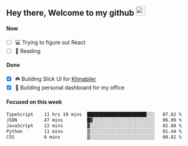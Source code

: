 ## Hey there, Welcome to my github <img src="https://media.giphy.com/media/hvRJCLFzcasrR4ia7z/giphy.gif" width="25px">

#### Now
- [ ] 💻 Trying to figure out React
- [ ] 📕 Reading

#### Done
- [x] ☘️ Building Slick UI for [Klimabiler](https://klimabiler.dk)
- [x] 🚀 Building personal dashboard for my office
 
 #### Focused on this week
<!--START_SECTION:waka-->

```txt
TypeScript    11 hrs 19 mins  ██████████████████████░░░   87.62 %
JSON          47 mins         █▓░░░░░░░░░░░░░░░░░░░░░░░   06.09 %
JavaScript    22 mins         ▓░░░░░░░░░░░░░░░░░░░░░░░░   02.88 %
Python        11 mins         ▒░░░░░░░░░░░░░░░░░░░░░░░░   01.44 %
CSS           6 mins          ▒░░░░░░░░░░░░░░░░░░░░░░░░   00.82 %
```

<!--END_SECTION:waka-->

